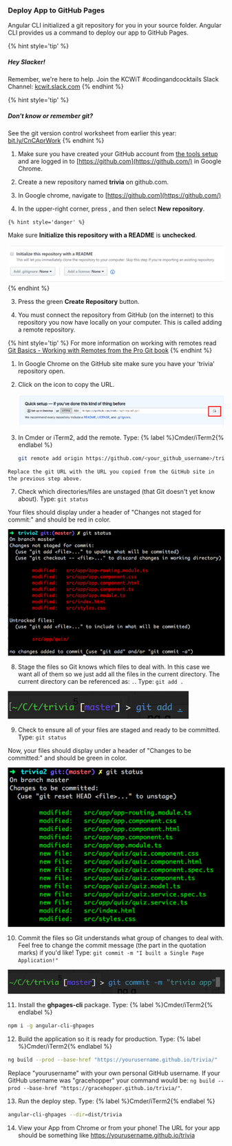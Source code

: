 ### Deploy App to GitHub Pages 

Angular CLI initialized a git repository for you in your source folder. Angular CLI provides us a command to deploy our app to GitHub Pages.

{% hint style='tip' %}
##### Hey Slacker!

Remember, we're here to help.
Join the KCWiT #codingandcocktails Slack Channel: [kcwit.slack.com](http://kcwit.slack.com)
{% endhint %}

{% hint style='tip' %}
##### Don't know or remember git?

See the git version control worksheet from earlier this year: [bit.ly/CnCAprWork](http://bit.ly/CnCAprWork)
{% endhint %}

1. Make sure you have created your GitHub account from [the tools setup](https://codingandcocktailskc.gitbooks.io/coding-cocktails-the-tools/content/user-accounts---github-slack--codecademy.html) and are logged in to [https://github.com](https://github.com/) in Google Chrome.

2. Create a new repository named **trivia** on github.com.

  1. In Google chrome, navigate to [https://github.com](https://github.com/)
  
  2. In the upper-right corner, press <span class="octicon octicon-plus"></span>, and then select **New repository**.

    {% hint style='danger' %}
Make sure **Initialize this repository with a README** is **unchecked**.

![](images/1_no-readme.PNG)
  {% endhint %}
  
  3. Press the green **Create Repository** button.

6. You must connect the repository from GitHub (on the internet) to this repository you now have locally on your computer. This is called adding a remote repository. 

  {% hint style='tip' %}
For more information on working with remotes read [Git Basics - Working with Remotes from the Pro Git book](https://git-scm.com/book/en/v2/Git-Basics-Working-with-Remotes)
  {% endhint %}

  1. In Google Chrome on the GitHub site make sure you have your 'trivia' repository open.
  
  2. Click on the <span class="octicon octicon-clippy"></span> icon to copy the URL.
  
     ![](images/1_git-clone.png)

  3. In Cmder or iTerm2, add the remote. Type: 
     {% label %}Cmder/iTerm2{% endlabel %}
     ```bash
     git remote add origin https://github.com/<your_github_username>/trivia.git
     ```

    Replace the git URL with the URL you copied from the GitHub site in the previous step above.

7. Check which directories/files are unstaged (that Git doesn't yet know about). Type: `git status`
  
  Your files should display under a header of "Changes not staged for commit:" and should be red in color.
  
  ![](images/1_git-status.png)

8. Stage the files so Git knows which files to deal with.  In this case we want all of them so we just add all the files in the current directory. The current directory can be referenced as: `.`.  Type: `git add .`

  ![](images/1_git-add.png)

9. Check to ensure all of your files are staged and ready to be committed. Type: `git status`
  
  Now, your files should display under a header of "Changes to be committed:" and should be green in color.
  
  ![](images/1_git-staged.png)

10. Commit the files so Git understands what group of changes to deal with.  Feel free to change the commit message (the part in the quotation marks) if you'd like! Type: `git commit -m "I built a Single Page Application!"`

  ![](images/1_git-commit.png)

11. Install the **ghpages-cli** package. Type: 
   {% label %}Cmder/iTerm2{% endlabel %}
   ```bash 
   npm i -g angular-cli-ghpages
  ```

12. Build the application so it is ready for production.  Type: 
   {% label %}Cmder/iTerm2{% endlabel %}
   ```bash
   ng build --prod --base-href "https://yourusername.github.io/trivia/"
   ```

  Replace "yourusername" with your own personal GitHub username. If your GitHub username was "gracehopper" your command would be: `ng build --prod --base-href "https://gracehopper.github.io/trivia/"`.

13. Run the deploy step.  Type: 
   {% label %}Cmder/iTerm2{% endlabel %}
   ```bash
   angular-cli-ghpages --dir=dist/trivia
   ```

14.  View your App from Chrome or from your phone! The URL for your app should be something like https://yourusername.github.io/trivia


